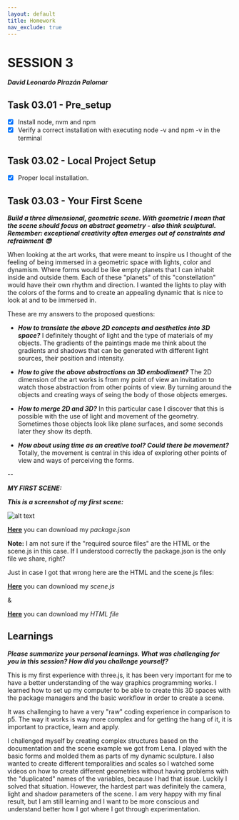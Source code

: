 ```yaml
---
layout: default
title: Homework
nav_exclude: true
---
```


# SESSION 3
_**David Leonardo Pirazán Palomar**_

## Task 03.01 - Pre_setup
- [x] Install node, nvm and npm
- [x] Verify a correct installation with executing node -v and npm -v in the terminal

## Task 03.02 - Local Project Setup
- [x] Proper local installation.

## Task 03.03 - Your First Scene
**_Build a three dimensional, geometric scene. With geometric I mean that the scene should focus on abstract geometry - also think sculptural. Remember: exceptional creativity often emerges out of constraints and refrainment 😎_**

When looking at the art works, that were meant to inspire us I thought of the feeling of being immersed in a geometric space with lights, color and dynamism. Where forms would be like empty planets that I can inhabit inside and outside them. Each of these "planets" of this "constellation" would have their own rhythm and direction. I wanted the lights to play with the colors of the forms and to create an appealing dynamic that is nice to look at and to be immersed in. 

These are my answers to the proposed questions:
- **_How to translate the above 2D concepts and aesthetics into 3D space?_**  I definitely thought of light and the type of materials of my objects. The gradients of the paintings made me think about the gradients and shadows that can be generated with different light sources, their position and intensity. 

- **_How to give the above abstractions an 3D embodiment?_**
The 2D dimension of the art works is from my point of view an invitation to watch those abstraction from other points of view. By turning around the objects and creating ways of seing the body of those objects emerges. 

- **_How to merge 2D and 3D?_** In this particular case I discover that this is possible with the use of light and movement of the geometry. Sometimes those objects look like plane surfaces, and some seconds later they show its depth. 

- **_How about using time as an creative tool? Could there be movement?_** Totally, the movement is central in this idea of exploring other points of view and ways of perceiving the forms. 


--

_**MY FIRST SCENE:**_

_**This is a screenshot of my first scene:**_ 

![alt text](https://github.com/ctechfilmuniversity/lecture_ws2425_creative_coding_1/blob/c5a4cad113963a5c98eeff3ac6e3b24f7845f7eb/docs/04_submissions/PIraz%C3%A1n%20Palomar/03/img/Screeshot.png)

[**Here**](https://github.com/ctechfilmuniversity/lecture_ws2425_creative_coding_1/blob/8d2b36d1124d926a6422bf4a90c6bf2000f66650/docs/04_submissions/PIraz%C3%A1n%20Palomar/03/package.json) you can download my _package.json_ 

**Note:** I am not sure if the "required source files" are the HTML or the scene.js in this case. If I understood correctly the package.json is the only file we share, right?

Just in case I got that wrong here are the HTML and the scene.js files: 

[**Here**](https://github.com/ctechfilmuniversity/lecture_ws2425_creative_coding_1/blob/6836624a6063f2f0a975f5a5357c95fdc2656915/docs/04_submissions/PIraz%C3%A1n%20Palomar/03/scene.js) you can download my _scene.js_

&

[**Here**](https://github.com/ctechfilmuniversity/lecture_ws2425_creative_coding_1/blob/6836624a6063f2f0a975f5a5357c95fdc2656915/docs/04_submissions/PIraz%C3%A1n%20Palomar/03/index.html) you can download my _HTML file_ 


## Learnings
_**Please summarize your personal learnings. What was challenging for you in this session? How did you challenge yourself?**_

This is my first experience with three.js, it has been very important for me to have a better understanding of the way graphics programming works. I learned how to set up my computer to be able to create this 3D spaces with the package managers and the basic workflow in order to create a scene. 

It was challenging to have a very "raw" coding experience in comparison to p5. The way it works is way more complex and for getting the hang of it, it is important to practice, learn and apply. 

I challenged myself by creating complex structures based on the documentation and the scene example we got from Lena. I played with the basic forms and molded them as parts of my dynamic sculpture. I also wanted to create different temporalities and scales so I watched some videos on how to create different geometries without having problems with the "duplicated" names of the variables, because I had that issue. Luckily I solved that situation. However, the hardest part was definitely the camera, light and shadow parameters of the scene. I am very happy with my final result, but I am still learning and I want to be more conscious and understand better  how I got where I got through experimentation. 

